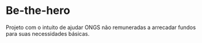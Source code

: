 # Be-the-hero
Projeto com o intuito de ajudar ONGS não remuneradas a arrecadar fundos para suas necessidades básicas.
